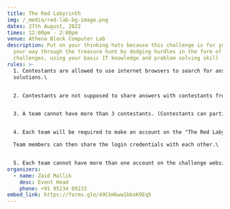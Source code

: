 ```yaml
---
title: The Red Labyrinth
img: /_media/red-lab-bg-image.png
dates: 27th August, 2022
times: 12:00pm - 2:00pm
venue: Athena Block Computer Lab
description: Put on your thinking hats because this challenge is for you! Make
  your way through the treasure hunt by dodging hurdles in the form of cryptic
  challenges, using your basic IT knowledge and problem solving skill
rules: >-
  1. Contestants are allowed to use internet browsers to search for answers and
  solutions.\


  2. Contestants are not supposed to share answers with contestants from other teams.\


  3. A team cannot have more than 3 contestants. (Contestants can participate in teams of 1,2 and 3).\


  4. Each team will be required to make an account on the "The Red Labyrinth" website to take part in the challenge.\

  Team members can then share the login credentials with each other.\


  5. Each team cannot have more than one account on the challenge website.
organizers:
  - name: Zaid Mallik
    desc: Event Head
    phone: +91 95234 09233
embed_link: https://forms.gle/49CkHbww1bboK9Eq5
---
```

